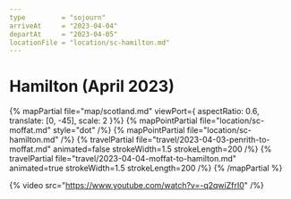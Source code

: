 ```yaml
---
type         = "sojourn"
arriveAt     = "2023-04-04"
departAt     = "2023-04-05"
locationFile = "location/sc-hamilton.md"
---
```


# Hamilton (April 2023)

{% mapPartial file="map/scotland.md" viewPort={ aspectRatio: 0.6, translate: [0, -45], scale: 2 }%}
  {% mapPointPartial file="location/sc-moffat.md" style="dot" /%}
  {% mapPointPartial file="location/sc-hamilton.md" /%}
  {% travelPartial file="travel/2023-04-03-penrith-to-moffat.md" animated=false strokeWidth=1.5 strokeLength=200 /%}
  {% travelPartial file="travel/2023-04-04-moffat-to-hamilton.md" animated=true strokeWidth=1.5 strokeLength=200 /%}
{% /mapPartial %}

{% video src="https://www.youtube.com/watch?v=-q2qwiZfrI0" /%}
